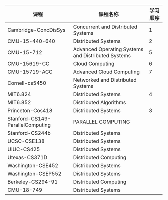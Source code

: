 | 课程                             | 课程名称                                           | 学习顺序 |
| -------------------------------- | -------------------------------------------------- | -------- |
| Cambridge-ConcDisSys             | Concurrent and Distributed Systems                 | 1        |
| CMU-15-440-640                   | Distributed Systems                                | 2        |
| CMU-15-712                       | Advanced Operating Systems and Distributed Systems | 5        |
| CMU-15619-CC                     | Cloud Computing                                    | 6        |
| CMU-15719-ACC                    | Advanced Cloud Computing                           | 7        |
| Cornell-cs5450                   | Networked and Distributed Systems                  |          |
| MIT6.824                         | Distributed Systems                                | 4        |
| MIT6.852                         | Distributed Algorithms                             |          |
| Princeton-Cos418                 | Distributed Systems                                | 3        |
| Stanford-CS149-ParallelComputing | PARALLEL COMPUTING                                 |          |
| Stanford-CS244b                  | Distributed Systems                                |          |
| UCSC-CSE138                      | Distributed Systems                                |          |
| UIUC-CS425                       | Distributed Systems                                |          |
| Utexas-CS371D                    | Distributed Computing                              |          |
| Washington-CSE452                | Distributed Systems                                |          |
| Washington-CSEP552               | Distributed Systems                                |          |
| Berkeley-CS294-91                | Distributed Computing                              |          |
| CMU-18-749                       | Distributed Systems                                |          |

